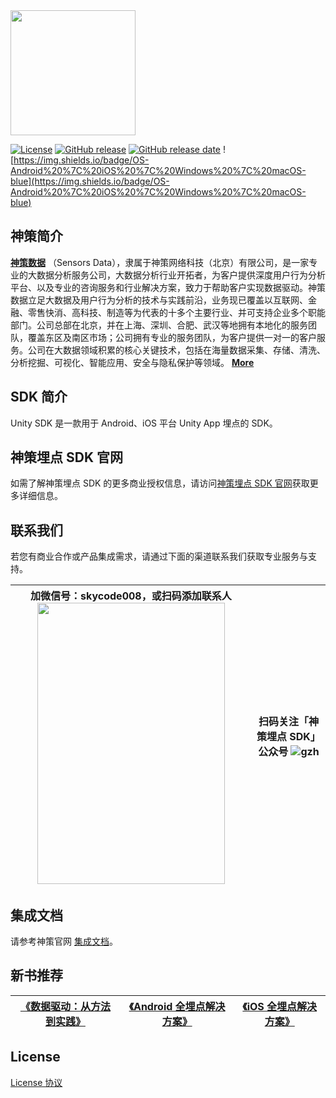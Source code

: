 <img src="https://ow-file.sensorsdata.cn/www/home/header/sensors_header_icon.svg" width="200" >

[![License](https://img.shields.io/github/license/sensorsdata/sa-sdk-unity.svg)](https://github.com/sensorsdata/sa-sdk-unity/blob/master/LICENSE)
[![GitHub release](https://img.shields.io/github/tag/sensorsdata/sa-sdk-unity.svg?label=release)](https://github.com/sensorsdata/sa-sdk-unity/releases)
[![GitHub release date](https://img.shields.io/github/release-date/sensorsdata/sa-sdk-unity.svg)](https://github.com/sensorsdata/sa-sdk-unity/releases)
![https://img.shields.io/badge/OS-Android%20%7C%20iOS%20%7C%20Windows%20%7C%20macOS-blue](https://img.shields.io/badge/OS-Android%20%7C%20iOS%20%7C%20Windows%20%7C%20macOS-blue)

## 神策简介

[**神策数据**](https://www.sensorsdata.cn/)
（Sensors Data），隶属于神策网络科技（北京）有限公司，是一家专业的大数据分析服务公司，大数据分析行业开拓者，为客户提供深度用户行为分析平台、以及专业的咨询服务和行业解决方案，致力于帮助客户实现数据驱动。神策数据立足大数据及用户行为分析的技术与实践前沿，业务现已覆盖以互联网、金融、零售快消、高科技、制造等为代表的十多个主要行业、并可支持企业多个职能部门。公司总部在北京，并在上海、深圳、合肥、武汉等地拥有本地化的服务团队，覆盖东区及南区市场；公司拥有专业的服务团队，为客户提供一对一的客户服务。公司在大数据领域积累的核心关键技术，包括在海量数据采集、存储、清洗、分析挖掘、可视化、智能应用、安全与隐私保护等领域。 [**More**](https://www.sensorsdata.cn/about/aboutus.html)


## SDK 简介

Unity SDK 是一款用于 Android、iOS 平台 Unity App 埋点的 SDK。

## 神策埋点 SDK 官网
如需了解神策埋点 SDK 的更多商业授权信息，请访问[神策埋点 SDK 官网](https://jssdk.debugbox.sensorsdata.cn/)获取更多详细信息。

## 联系我们
若您有商业合作或产品集成需求，请通过下面的渠道联系我们获取专业服务与支持。

| 加微信号：skycode008，或扫码添加联系人 <img src="https://github.com/sensorsdata/sa-sdk-android/blob/master/WechatIMG180.jpg" width="300" height="450" /> | 扫码关注「神策埋点 SDK」公众号 ![gzh](https://github.com/sensorsdata/sa-sdk-android/blob/master/gzh.jpeg) |
| ------ | ------ |

## 集成文档

请参考神策官网 [集成文档]( https://manual.sensorsdata.cn/sa/latest/tech_sdk_client_unity-17566432.html)。

## 新书推荐

| [《数据驱动：从方法到实践》](https://item.jd.com/12322322.html) | [《Android 全埋点解决方案》](https://item.jd.com/12574672.html) | [《iOS 全埋点解决方案》](https://item.jd.com/12867068.html)
| ------ | ------ | ------ |


## License
[License 协议](https://github.com/sensorsdata/sa-sdk-unity/blob/main/LICENSE)
